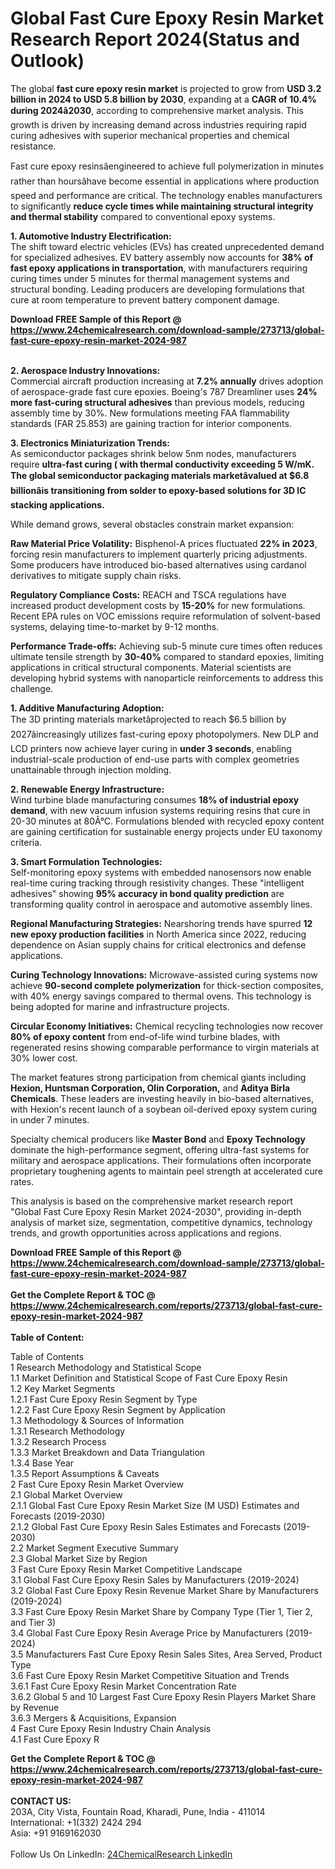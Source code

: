 <h1>Global Fast Cure Epoxy Resin Market Research Report 2024(Status and Outlook)</h1><p>The global <strong>fast cure epoxy resin market</strong> is projected to grow from <strong>USD 3.2 billion in 2024 to USD 5.8 billion by 2030</strong>, expanding at a <strong>CAGR of 10.4% during 2024â2030</strong>, according to comprehensive market analysis. This growth is driven by increasing demand across industries requiring rapid curing adhesives with superior mechanical properties and chemical resistance.</p><p>Fast cure epoxy resinsâengineered to achieve full polymerization in minutes rather than hoursâhave become essential in applications where production speed and performance are critical. The technology enables manufacturers to significantly <strong>reduce cycle times while maintaining structural integrity and thermal stability</strong> compared to conventional epoxy systems.</p><p><strong>1. Automotive Industry Electrification:</strong><br>
The shift toward electric vehicles (EVs) has created unprecedented demand for specialized adhesives. EV battery assembly now accounts for <strong>38% of fast epoxy applications in transportation</strong>, with manufacturers requiring curing times under 5 minutes for thermal management systems and structural bonding. Leading producers are developing formulations that cure at room temperature to prevent battery component damage.</p><div><b>Download FREE Sample of this Report @ 
            <a href="https://www.24chemicalresearch.com/download-sample/273713/global-fast-cure-epoxy-resin-market-2024-987">
            https://www.24chemicalresearch.com/download-sample/273713/global-fast-cure-epoxy-resin-market-2024-987</a></b></div><br><p><strong>2. Aerospace Industry Innovations:</strong><br>
Commercial aircraft production increasing at <strong>7.2% annually</strong> drives adoption of aerospace-grade fast cure epoxies. Boeing's 787 Dreamliner uses <strong>24% more fast-curing structural adhesives</strong> than previous models, reducing assembly time by 30%. New formulations meeting FAA flammability standards (FAR 25.853) are gaining traction for interior components.</p><p><strong>3. Electronics Miniaturization Trends:</strong><br>
As semiconductor packages shrink below 5nm nodes, manufacturers require <strong>ultra-fast curing ( with thermal conductivity exceeding 5 W/mK. The global semiconductor packaging materials marketâvalued at $6.8 billionâis transitioning from solder to epoxy-based solutions for 3D IC stacking applications.</strong></p><p>While demand grows, several obstacles constrain market expansion:</p><p><strong>Raw Material Price Volatility:</strong> Bisphenol-A prices fluctuated <strong>22% in 2023</strong>, forcing resin manufacturers to implement quarterly pricing adjustments. Some producers have introduced bio-based alternatives using cardanol derivatives to mitigate supply chain risks.</p><p><strong>Regulatory Compliance Costs:</strong> REACH and TSCA regulations have increased product development costs by <strong>15-20%</strong> for new formulations. Recent EPA rules on VOC emissions require reformulation of solvent-based systems, delaying time-to-market by 9-12 months.</p><p><strong>Performance Trade-offs:</strong> Achieving sub-5 minute cure times often reduces ultimate tensile strength by <strong>30-40%</strong> compared to standard epoxies, limiting applications in critical structural components. Material scientists are developing hybrid systems with nanoparticle reinforcements to address this challenge.</p><p><strong>1. Additive Manufacturing Adoption:</strong><br>
The 3D printing materials marketâprojected to reach $6.5 billion by 2027âincreasingly utilizes fast-curing epoxy photopolymers. New DLP and LCD printers now achieve layer curing in <strong>under 3 seconds</strong>, enabling industrial-scale production of end-use parts with complex geometries unattainable through injection molding.</p><p><strong>2. Renewable Energy Infrastructure:</strong><br>
Wind turbine blade manufacturing consumes <strong>18% of industrial epoxy demand</strong>, with new vacuum infusion systems requiring resins that cure in 20-30 minutes at 80Â°C. Formulations blended with recycled epoxy content are gaining certification for sustainable energy projects under EU taxonomy criteria.</p><p><strong>3. Smart Formulation Technologies:</strong><br>
Self-monitoring epoxy systems with embedded nanosensors now enable real-time curing tracking through resistivity changes. These "intelligent adhesives" showing <strong>95% accuracy in bond quality prediction</strong> are transforming quality control in aerospace and automotive assembly lines.</p><p><strong>Regional Manufacturing Strategies:</strong> Nearshoring trends have spurred <strong>12 new epoxy production facilities</strong> in North America since 2022, reducing dependence on Asian supply chains for critical electronics and defense applications.</p><p><strong>Curing Technology Innovations:</strong> Microwave-assisted curing systems now achieve <strong>90-second complete polymerization</strong> for thick-section composites, with 40% energy savings compared to thermal ovens. This technology is being adopted for marine and infrastructure projects.</p><p><strong>Circular Economy Initiatives:</strong> Chemical recycling technologies now recover <strong>80% of epoxy content</strong> from end-of-life wind turbine blades, with regenerated resins showing comparable performance to virgin materials at 30% lower cost.</p><p>The market features strong participation from chemical giants including <strong>Hexion, Huntsman Corporation, Olin Corporation,</strong> and <strong>Aditya Birla Chemicals</strong>. These leaders are investing heavily in bio-based alternatives, with Hexion's recent launch of a soybean oil-derived epoxy system curing in under 7 minutes.</p><p>Specialty chemical producers like <strong>Master Bond</strong> and <strong>Epoxy Technology</strong> dominate the high-performance segment, offering ultra-fast systems for military and aerospace applications. Their formulations often incorporate proprietary toughening agents to maintain peel strength at accelerated cure rates.</p><p>This analysis is based on the comprehensive market research report "Global Fast Cure Epoxy Resin Market 2024-2030", providing in-depth analysis of market size, segmentation, competitive dynamics, technology trends, and growth opportunities across applications and regions.</p><div><b>Download FREE Sample of this Report @ 
            <a href="https://www.24chemicalresearch.com/download-sample/273713/global-fast-cure-epoxy-resin-market-2024-987">
            https://www.24chemicalresearch.com/download-sample/273713/global-fast-cure-epoxy-resin-market-2024-987</a></b></div><br><div><b>Get the Complete Report & TOC @ 
            <a href="https://www.24chemicalresearch.com/reports/273713/global-fast-cure-epoxy-resin-market-2024-987">
            https://www.24chemicalresearch.com/reports/273713/global-fast-cure-epoxy-resin-market-2024-987</a></b></div><br>
            <b>Table of Content:</b><p>Table of Contents<br />
1 Research Methodology and Statistical Scope<br />
1.1 Market Definition and Statistical Scope of Fast Cure Epoxy Resin<br />
1.2 Key Market Segments<br />
1.2.1 Fast Cure Epoxy Resin Segment by Type<br />
1.2.2 Fast Cure Epoxy Resin Segment by Application<br />
1.3 Methodology & Sources of Information<br />
1.3.1 Research Methodology<br />
1.3.2 Research Process<br />
1.3.3 Market Breakdown and Data Triangulation<br />
1.3.4 Base Year<br />
1.3.5 Report Assumptions & Caveats<br />
2 Fast Cure Epoxy Resin Market Overview<br />
2.1 Global Market Overview<br />
2.1.1 Global Fast Cure Epoxy Resin Market Size (M USD) Estimates and Forecasts (2019-2030)<br />
2.1.2 Global Fast Cure Epoxy Resin Sales Estimates and Forecasts (2019-2030)<br />
2.2 Market Segment Executive Summary<br />
2.3 Global Market Size by Region<br />
3 Fast Cure Epoxy Resin Market Competitive Landscape<br />
3.1 Global Fast Cure Epoxy Resin Sales by Manufacturers (2019-2024)<br />
3.2 Global Fast Cure Epoxy Resin Revenue Market Share by Manufacturers (2019-2024)<br />
3.3 Fast Cure Epoxy Resin Market Share by Company Type (Tier 1, Tier 2, and Tier 3)<br />
3.4 Global Fast Cure Epoxy Resin Average Price by Manufacturers (2019-2024)<br />
3.5 Manufacturers Fast Cure Epoxy Resin Sales Sites, Area Served, Product Type<br />
3.6 Fast Cure Epoxy Resin Market Competitive Situation and Trends<br />
3.6.1 Fast Cure Epoxy Resin Market Concentration Rate<br />
3.6.2 Global 5 and 10 Largest Fast Cure Epoxy Resin Players Market Share by Revenue<br />
3.6.3 Mergers & Acquisitions, Expansion<br />
4 Fast Cure Epoxy Resin Industry Chain Analysis<br />
4.1 Fast Cure Epoxy R</p><div><b>Get the Complete Report & TOC @ 
            <a href="https://www.24chemicalresearch.com/reports/273713/global-fast-cure-epoxy-resin-market-2024-987">
            https://www.24chemicalresearch.com/reports/273713/global-fast-cure-epoxy-resin-market-2024-987</a></b></div><br><b>CONTACT US:</b><br>
            203A, City Vista, Fountain Road, Kharadi, Pune, India - 411014<br>
            International: +1(332) 2424 294<br>
            Asia: +91 9169162030 <br><br>
            Follow Us On LinkedIn: <a href="https://www.linkedin.com/company/24chemicalresearch/">24ChemicalResearch LinkedIn</a>